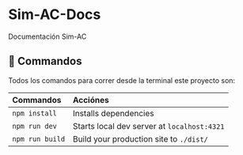 # Sim-AC-Docs
Documentación Sim-AC


## 🧞 Commandos

Todos los comandos para correr desde la terminal este proyecto son:

| Commandos                 | Acciónes                                         |
| :------------------------ | :----------------------------------------------- |
| `npm install`             | Installs dependencies                            |
| `npm run dev`             | Starts local dev server at `localhost:4321`      |
| `npm run build`           | Build your production site to `./dist/`          |
